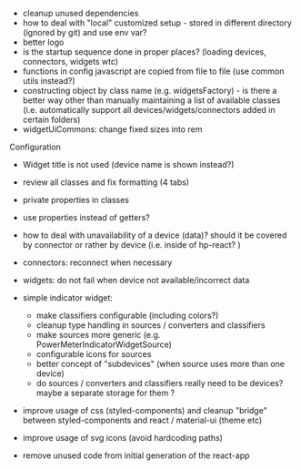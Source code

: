 - cleanup unused dependencies 
- how to deal with "local" customized setup - stored in different directory (ignored by git) and use env var?
- better logo 
- is the startup sequence done in proper places? (loading devices, connectors, widgets wtc)
- functions in config javascript are copied from file to file (use common utils instead?)
- constructing object by class name (e.g. widgetsFactory) - is there a better way other than 
manually maintaining a list of available classes (i.e. automatically support all devices/widgets/connectors added in  certain folders)
- widgetUiCommons: change fixed sizes into rem 


Configuration 
- Widget title is not used (device name is shown instead?)



- review all classes and fix formatting (4 tabs)
- private properties in classes 
- use properties instead of getters?





- how to deal with unavailability of a device (data)? should it be covered by connector or rather 
  by device (i.e. inside of hp-react? )
- connectors: reconnect when necessary 
- widgets: do not fail when device not available/incorrect data 
- simple indicator widget: 
  - make classifiers configurable (including colors?)
  - cleanup type handling in sources / converters and classifiers 
  - make sources more generic (e.g. PowerMeterIndicatorWidgetSource)
  - configurable icons for sources 
  - better concept of "subdevices" (when source uses more than one device)
  - do sources / converters and classifiers  really need to be devices? maybe a separate storage for them ?
- improve usage of css (styled-components) and cleanup "bridge" between styled-components and react / material-ui (theme etc)

- improve usage of svg icons (avoid hardcoding paths)

- remove unused code from initial generation of the react-app
